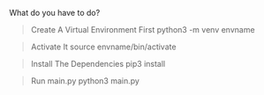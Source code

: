 What do you have to do?

> Create A Virtual Environment First
python3 -m venv envname

> Activate It
source envname/bin/activate

> Install The Dependencies
pip3 install

> Run main.py
python3 main.py
